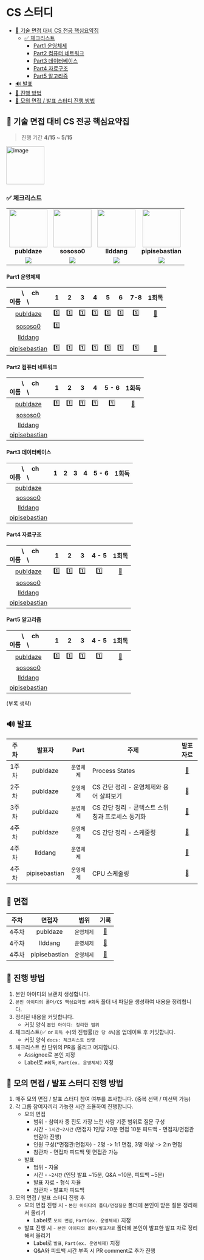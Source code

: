 # CS 스터디

- [📖 기술 면접 대비 CS 전공 핵심요약집](#-기술-면접-대비-cs-전공-핵심요약집)
  - [✅ 체크리스트](#-체크리스트)
    - [Part1 운영체제](#part1-운영체제)
    - [Part2 컴퓨터 네트워크](#part2-컴퓨터-네트워크)
    - [Part3 데이터베이스](#part3-데이터베이스)
    - [Part4 자료구조](#part4-자료구조)
    - [Part5 알고리즘](#part5-알고리즘)
- [🔊 발표](#-발표)
- [📌 진행 방법](#-진행-방법)
- [📌 모의 면접 / 발표 스터디 진행 방법](#-모의-면접--발표-스터디-진행-방법)

## 📖 기술 면접 대비 CS 전공 핵심요약집

> 진행 기간 **4/15 ~ 5/15**

<img width="100" alt="image" src="https://contents.kyobobook.co.kr/sih/fit-in/458x0/pdt/9791140706129.jpg">

### ✅ 체크리스트

<table><tr>
<td align="center">
  <img src="https://github.com/publdaze.png?v=4?s=100" width="100px;" alt=""/>
  <br/>
  <b>publdaze</b>
</td>
<td align="center">
  <img src="https://github.com/sososo0.png?v=4?s=100" width="100px;" alt=""/>
  <br/>
  <b>sososo0</b>
</td>
<td align="center">
  <img src="https://github.com/llddang.png?v=4?s=100" width="100px;" alt=""/>
  <br/>
  <b>llddang</b>
</td>
<td align="center">
  <img src="https://github.com/pipisebastian.png?v=4?s=100" width="100px;" alt=""/>
  <br/>
  <b>pipisebastian</b>
  </sub>
  <br />
</td>
</tr>
<tr>
<td align="center"><!-- publdaze 1회독 진행률 -->
  <img src="https://us-central1-progress-markdown.cloudfunctions.net/progress/80"/>
</td>
<td align="center"><!-- sososo0 1회독 진행률 -->
  <img src="https://us-central1-progress-markdown.cloudfunctions.net/progress/4"/>
</td>
<td align="center"><!-- llddang 1회독 진행률 -->
  <img src="https://us-central1-progress-markdown.cloudfunctions.net/progress/0"/>
</td>
<td align="center"><!-- pipisebastian 1회독 진행률 -->
  <img src="https://us-central1-progress-markdown.cloudfunctions.net/progress/28"/>
</td>
</tr>
</table>

#### Part1 운영체제

| 　　\　 ch<br>이름　\                                              |  1  |  2  |  3  |  4  |  5  |  6  | 7-8 |                                1회독                                 |
| :----------------------------------------------------------------- | :-: | :-: | :-: | :-: | :-: | :-: | :-: | :------------------------------------------------------------------: |
| <center>[publdaze](https://github.com/publdaze)</center>           | 1️⃣  | 1️⃣  | 1️⃣  | 1️⃣  | 1️⃣  | 1️⃣  | 1️⃣  |        [📝](publdaze/CS%20핵심요약집%201회독/P1_운영체제.md)         |
| <center>[sososo0](https://github.com/sososo0)</center>             | 1️⃣  |     |     |     |     |     |     |
| <center>[llddang](https://github.com/llddang)</center>             |
| <center>[pipisebastian](https://github.com/pipisebastian)</center> | 1️⃣  | 1️⃣  | 1️⃣  | 1️⃣  | 1️⃣  | 1️⃣  | 1️⃣  | [📝](pipisebastian/CS%20핵심요약집%201회독/P1_운영체제.pdf)</center> |

#### Part2 컴퓨터 네트워크

| 　　\　 ch<br>이름　\                                              |  1  |  2  |  3  |  4  | 5 - 6 |                         1회독                         |
| :----------------------------------------------------------------- | :-: | :-: | :-: | :-: | :---: | :---------------------------------------------------: |
| <center>[publdaze](https://github.com/publdaze)</center>           | 1️⃣  | 1️⃣  | 1️⃣  | 1️⃣  |  1️⃣   | [📝](publdaze/CS%20핵심요약집%201회독/P2_네트워크.md) |
| <center>[sososo0](https://github.com/sososo0)</center>             |
| <center>[llddang](https://github.com/llddang)</center>             |
| <center>[pipisebastian](https://github.com/pipisebastian)</center> |

#### Part3 데이터베이스

| 　　\　 ch<br>이름　\                                              |  1  |  2  |  3  |  4  | 5 - 6 | 1회독 |
| :----------------------------------------------------------------- | :-: | :-: | :-: | :-: | :---: | :---: |
| <center>[publdaze](https://github.com/publdaze)</center>           |
| <center>[sososo0](https://github.com/sososo0)</center>             |
| <center>[llddang](https://github.com/llddang)</center>             |
| <center>[pipisebastian](https://github.com/pipisebastian)</center> |

#### Part4 자료구조

| 　　\　 ch<br>이름　\                                              |  1  |  2  |  3  | 4 - 5 |                         1회독                         |
| :----------------------------------------------------------------- | :-: | :-: | :-: | :---: | :---------------------------------------------------: |
| <center>[publdaze](https://github.com/publdaze)</center>           | 1️⃣  | 1️⃣  | 1️⃣  |  1️⃣   | [📝](publdaze/CS%20핵심요약집%201회독/P4_자료구조.md) |
| <center>[sososo0](https://github.com/sososo0)</center>             |
| <center>[llddang](https://github.com/llddang)</center>             |
| <center>[pipisebastian](https://github.com/pipisebastian)</center> |

#### Part5 알고리즘

| 　　\　 ch<br>이름　\                                              |  1  |  2  |  3  | 4 - 5 |                         1회독                         |
| :----------------------------------------------------------------- | :-: | :-: | :-: | :---: | :---------------------------------------------------: |
| <center>[publdaze](https://github.com/publdaze)</center>           | 1️⃣  | 1️⃣  | 1️⃣  |  1️⃣   | [📝](publdaze/CS%20핵심요약집%201회독/P5_알고리즘.md) |
| <center>[sososo0](https://github.com/sososo0)</center>             |
| <center>[llddang](https://github.com/llddang)</center>             |
| <center>[pipisebastian](https://github.com/pipisebastian)</center> |

(부록 생략)

## 🔊 발표

| 주차  |    발표자     |    Part    | 주제                                             |                   발표자료                    |
| :---: | :-----------: | :--------: | ------------------------------------------------ | :-------------------------------------------: |
| 1주차 |   publdaze    | `운영체제` | Process States                                   |  [📝](publdaze/발표자료/Process_States.pdf)   |
| 2주차 |   publdaze    | `운영체제` | CS 간단 정리 - 운영체제와 용어 살펴보기          |   [📝](publdaze/발표자료/OS간단정리_1.pdf)    |
| 3주차 |   publdaze    | `운영체제` | CS 간단 정리 - 콘텍스트 스위칭과 프로세스 동기화 |   [📝](publdaze/발표자료/OS간단정리_2.pdf)    |
| 4주차 |   publdaze    | `운영체제` | CS 간단 정리 - 스케줄링                          |   [📝](publdaze/발표자료/OS간단정리_3.pdf)    |
| 4주차 |    llddang    | `운영체제` |                                                  |                    [📝]()                     |
| 4주차 | pipisebastian | `운영체제` | CPU 스케줄링                                     | [📝](pipisebastian/발표자료/CPU_스케줄링.pdf) |

## 🔬 면접

| 주차  |    면접자     |    범위    |                   기록                   |
| :---: | :-----------: | :--------: | :--------------------------------------: |
| 4주차 |   publdaze    | `운영체제` |   [📝](publdaze/면접질문/운영체제.md)    |
| 4주차 |    llddang    | `운영체제` |                  [📝]()                  |
| 4주차 | pipisebastian | `운영체제` | [📝](pipisebastian/면접질문/운영체제.md) |

## 📌 진행 방법

1. 본인 아이디의 브랜치 생성합니다.
2. `본인 아이디의 폴더/CS 핵심요약집 #회독` 폴더 내 파일을 생성하여 내용을 정리합니다.
3. 정리된 내용을 커밋합니다.
   - 커밋 양식 `본인 아이디: 정리한 범위`
4. 체크리스트(✅ or `회독 수`)와 진행률(`칸 당 4%`)을 업데이트 후 커밋합니다.
   - 커밋 양식 `docs: 체크리스트 반영`
5. 체크리스트 칸 단위의 PR을 올리고 머지합니다.
   - Assignee로 본인 지정
   - Label로 `#회독`, `Part(ex. 운영체제)` 지정

## 📌 모의 면접 / 발표 스터디 진행 방법

1. 매주 모의 면접 / 발표 스터디 참여 여부를 조사합니다. (중복 선택 / 미선택 가능)
2. 각 그룹 참여자끼리 가능한 시간 조율하여 진행합니다.
   - 모의 면접
     - 범위 - 참여자 중 진도 가장 느린 사람 기준 범위로 질문 구성
     - 시간 - `1시간~2시간` (면접자 1인당 20분 면접 10분 피드백 - 면접자/면접관 번갈아 진행)
     - 인원 구성(\*면접관:면접자) - 2명 -> 1:1 면접, 3명 이상 -> 2:n 면접
     - 참관자 - 면접자 피드백 및 면접관 가능
   - 발표
     - 범위 - 자율
     - 시간 - `~2시간` (인당 발표 ~15분, Q&A ~10분, 피드백 ~5분)
     - 발표 자료 - 형식 자율
     - 참관자 - 발표자 피드백
3. 모의 면접 / 발표 스터디 진행 후
   - 모의 면접 진행 시 - `본인 아이디의 폴더/면접질문` 폴더에 본인이 받은 질문 정리해서 올리기
     - Label로 `모의 면접`, `Part(ex. 운영체제)` 지정
   - 발표 진행 시 - `본인 아이디의 폴더/발표자료` 폴더에 본인이 발표한 발표 자료 정리해서 올리기
     - Label로 `발표`, `Part(ex. 운영체제)` 지정
     - Q&A와 피드백 시간 부족 시 PR comment로 추가 진행
